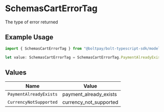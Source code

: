 # SchemasCartErrorTag

The type of error returned

## Example Usage

```typescript
import { SchemasCartErrorTag } from "@boltpay/bolt-typescript-sdk/models/errors";

let value: SchemasCartErrorTag = SchemasCartErrorTag.PaymentAlreadyExists;
```

## Values

| Name                   | Value                  |
| ---------------------- | ---------------------- |
| `PaymentAlreadyExists` | payment_already_exists |
| `CurrencyNotSupported` | currency_not_supported |